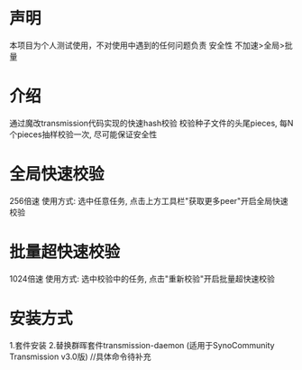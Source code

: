 # 声明
本项目为个人测试使用，不对使用中遇到的任何问题负责
安全性 不加速>全局>批量
# 介绍
通过魔改transmission代码实现的快速hash校验
校验种子文件的头尾pieces, 每N个pieces抽样校验一次, 尽可能保证安全性
# 全局快速校验
256倍速
使用方式:
选中任意任务, 点击上方工具栏"获取更多peer"开启全局快速校验
# 批量超快速校验
1024倍速
使用方式:
选中校验中的任务, 点击"重新校验"开启批量超快速校验
# 安装方式
1.套件安装
2.替换群晖套件transmission-daemon (适用于SynoCommunity Transmission v3.0版)
//具体命令待补充
